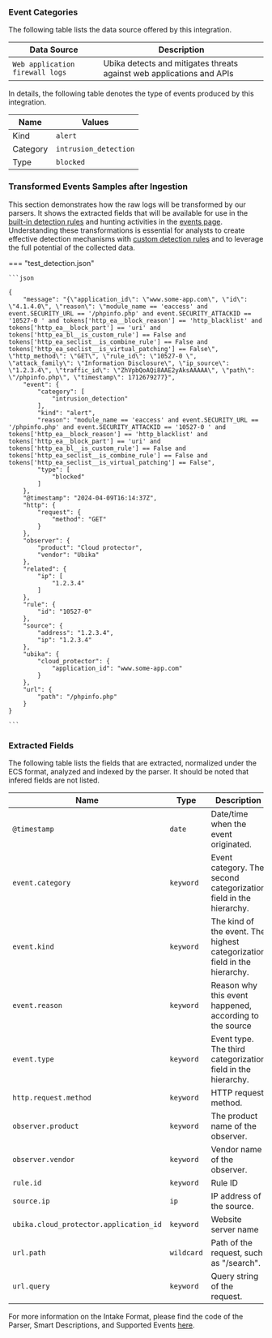 
### Event Categories


The following table lists the data source offered by this integration.

| Data Source | Description                          |
| ----------- | ------------------------------------ |
| `Web application firewall logs` | Ubika detects and mitigates threats against web applications and APIs |





In details, the following table denotes the type of events produced by this integration.

| Name | Values |
| ---- | ------ |
| Kind | `alert` |
| Category | `intrusion_detection` |
| Type | `blocked` |




### Transformed Events Samples after Ingestion

This section demonstrates how the raw logs will be transformed by our parsers. It shows the extracted fields that will be available for use in the [built-in detection rules](/docs/xdr/features/detect/rules_catalog) and hunting activities in the [events page](/docs/xdr/features/investigate/events). Understanding these transformations is essential for analysts to create effective detection mechanisms with [custom detection rules](/docs/xdr/features/detect/sigma) and to leverage the full potential of the collected data.

=== "test_detection.json"

    ```json
	
    {
        "message": "{\"application_id\": \"www.some-app.com\", \"id\": \"4.1.4.0\", \"reason\": \"module_name == 'eaccess' and event.SECURITY_URL == '/phpinfo.php' and event.SECURITY_ATTACKID == '10527-0 ' and tokens['http_ea__block_reason'] == 'http_blacklist' and tokens['http_ea__block_part'] == 'uri' and tokens['http_ea_bl__is_custom_rule'] == False and tokens['http_ea_seclist__is_combine_rule'] == False and tokens['http_ea_seclist__is_virtual_patching'] == False\", \"http_method\": \"GET\", \"rule_id\": \"10527-0 \", \"attack_family\": \"Information Disclosure\", \"ip_source\": \"1.2.3.4\", \"traffic_id\": \"ZhVpbQoAQi8AAE2yAksAAAAA\", \"path\": \"/phpinfo.php\", \"timestamp\": 1712679277}",
        "event": {
            "category": [
                "intrusion_detection"
            ],
            "kind": "alert",
            "reason": "module_name == 'eaccess' and event.SECURITY_URL == '/phpinfo.php' and event.SECURITY_ATTACKID == '10527-0 ' and tokens['http_ea__block_reason'] == 'http_blacklist' and tokens['http_ea__block_part'] == 'uri' and tokens['http_ea_bl__is_custom_rule'] == False and tokens['http_ea_seclist__is_combine_rule'] == False and tokens['http_ea_seclist__is_virtual_patching'] == False",
            "type": [
                "blocked"
            ]
        },
        "@timestamp": "2024-04-09T16:14:37Z",
        "http": {
            "request": {
                "method": "GET"
            }
        },
        "observer": {
            "product": "Cloud protector",
            "vendor": "Ubika"
        },
        "related": {
            "ip": [
                "1.2.3.4"
            ]
        },
        "rule": {
            "id": "10527-0"
        },
        "source": {
            "address": "1.2.3.4",
            "ip": "1.2.3.4"
        },
        "ubika": {
            "cloud_protector": {
                "application_id": "www.some-app.com"
            }
        },
        "url": {
            "path": "/phpinfo.php"
        }
    }
    	
	```





### Extracted Fields

The following table lists the fields that are extracted, normalized under the ECS format, analyzed and indexed by the parser. It should be noted that infered fields are not listed.

| Name | Type | Description                |
| ---- | ---- | ---------------------------|
|`@timestamp` | `date` | Date/time when the event originated. |
|`event.category` | `keyword` | Event category. The second categorization field in the hierarchy. |
|`event.kind` | `keyword` | The kind of the event. The highest categorization field in the hierarchy. |
|`event.reason` | `keyword` | Reason why this event happened, according to the source |
|`event.type` | `keyword` | Event type. The third categorization field in the hierarchy. |
|`http.request.method` | `keyword` | HTTP request method. |
|`observer.product` | `keyword` | The product name of the observer. |
|`observer.vendor` | `keyword` | Vendor name of the observer. |
|`rule.id` | `keyword` | Rule ID |
|`source.ip` | `ip` | IP address of the source. |
|`ubika.cloud_protector.application_id` | `keyword` | Website server name |
|`url.path` | `wildcard` | Path of the request, such as "/search". |
|`url.query` | `keyword` | Query string of the request. |



For more information on the Intake Format, please find the code of the Parser, Smart Descriptions, and Supported Events [here](https://github.com/SEKOIA-IO/intake-formats/tree/main/Ubika/ubika-cloud-protector-alerts).